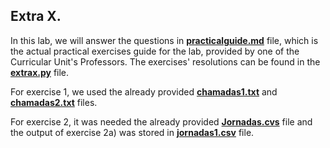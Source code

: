 ## Extra X.



In this lab, we will answer the questions in **[practicalguide.md](https://github.com/alexandradecarvalho/programming-fundamentals/blob/main/practical-classes/extrax/practicalguide.md)** file, which is the actual practical exercises guide for the lab, provided by one of the Curricular Unit's Professors. The exercises' resolutions can be found in the **[extrax.py](https://github.com/alexandradecarvalho/programming-fundamentals/blob/main/practical-classes/extrax/extrax.py)** file.

For exercise 1, we used the already provided **[chamadas1.txt](https://github.com/alexandradecarvalho/programming-fundamentals/blob/main/practical-classes/extrax/chamadas1.txt)** and **[chamadas2.txt](https://github.com/alexandradecarvalho/programming-fundamentals/blob/main/practical-classes/extrax/chamadas2.txt)** files.

For exercise 2, it was needed the already provided **[Jornadas.cvs](https://github.com/alexandradecarvalho/programming-fundamentals/blob/main/practical-classes/extrax/Jornadas.csv)** file and the output of exercise 2a) was stored in **[jornadas1.csv](https://github.com/alexandradecarvalho/programming-fundamentals/blob/main/practical-classes/extrax/jornadas1.csv)** file.

